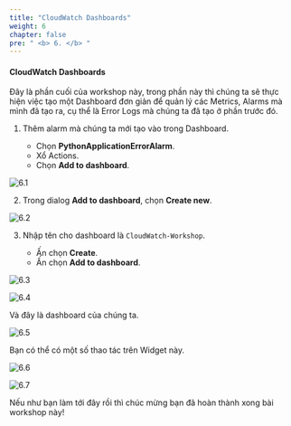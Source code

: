 ```yaml
---
title: "CloudWatch Dashboards"
weight: 6
chapter: false
pre: " <b> 6. </b> "
---
```


#### CloudWatch Dashboards

Đây là phần cuối của workshop này, trong phần này thì chúng ta sẽ thực hiện việc tạo một Dashboard đơn giản để quản lý các Metrics, Alarms mà mình đã tạo ra, cụ thể là Error Logs mà chúng ta đã tạo ở phần trước đó.

1. Thêm alarm mà chúng ta mới tạo vào trong Dashboard.

   - Chọn **PythonApplicationErrorAlarm**.
   - Xổ Actions.
   - Chọn **Add to dashboard**.

![6.1](/images/6-cloud-watch-dashboard/6.1.png)

2. Trong dialog **Add to dashboard**, chọn **Create new**.

![6.2](/images/6-cloud-watch-dashboard/6.2.png)

3. Nhập tên cho dashboard là `CloudWatch-Workshop`.

   - Ấn chọn **Create**.
   - Ấn chọn **Add to dashboard**.

![6.3](/images/6-cloud-watch-dashboard/6.3.png)

![6.4](/images/6-cloud-watch-dashboard/6.4.png)

Và đây là dashboard của chúng ta.

![6.5](/images/6-cloud-watch-dashboard/6.5.png)

Bạn có thể có một số thao tác trên Widget này.

![6.6](/images/6-cloud-watch-dashboard/6.6.png)

![6.7](/images/6-cloud-watch-dashboard/6.7.png)

Nếu như bạn làm tới đây rồi thì chúc mừng bạn đã hoàn thành xong bài workshop này!

